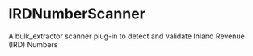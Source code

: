 # IRDNumberScanner
A bulk_extractor scanner plug-in to detect and validate Inland Revenue (IRD) Numbers
